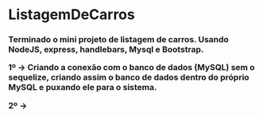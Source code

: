 # ListagemDeCarros

<h3>Terminado o mini projeto de listagem de carros. Usando NodeJS, express, handlebars, Mysql e Bootstrap.

  
  
1º -> Criando a conexão com o banco de dados (MySQL) sem o sequelize, criando assim o banco de dados dentro do próprio MySQL e puxando ele para o sistema.

  
2º -> 


</h3>
